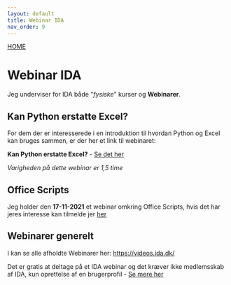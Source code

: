 ```yaml
---
layout: default
title: Webinar IDA
nav_order: 9
---
```

[HOME](../README.md)
# Webinar IDA
Jeg underviser for IDA både "*fysiske*" kurser og **Webinarer**.

## Kan Python erstatte Excel?
For dem der er interesserede i en introduktion til hvordan Python og Excel kan bruges sammen, er der her et link til webinaret:

**Kan Python erstatte Excel?** - [Se det her](https://videos.ida.dk/media/Kan+Python+erstatte+ExcelF/1_oy9w06wj)

*Varigheden på dette webinar er 1,5 time*

## Office Scripts
Jeg holder den **17-11-2021** et webinar omkring Office Scripts, hvis det har jeres interesse kan tilmelde jer [her](https://ida.dk/arrangementer-og-kurser/arrangementer/introduktion-til-excel-online-scripts-webinar-341158)


## Webinarer generelt
I kan se alle afholdte Webinarer her: https://videos.ida.dk/

Det er gratis at deltage på et IDA webinar og det kræver ikke medlemsskab af IDA, kun oprettelse af en brugerprofil - [Se mere her](https://ida.dk/soeg#?cludoquery=webinar&cludoCategory=Arrangementer%20og%20kurser&cludoCourseCategory=Webinar&cludoStatus=Afholdes,Venteliste&cludopage=3&cludoinputtype=standard)
